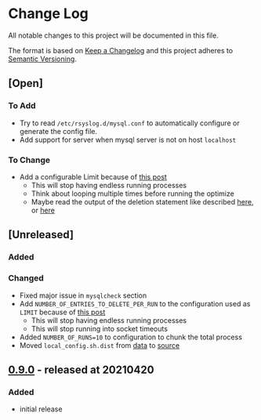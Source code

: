 # Change Log

All notable changes to this project will be documented in this file.

The format is based on [Keep a Changelog](http://keepachangelog.com/)
and this project adheres to [Semantic Versioning](http://semver.org/).

## [Open]

### To Add

* Try to read `/etc/rsyslog.d/mysql.conf` to automatically configure or generate the config file.
* Add support for server when mysql server is not on host `localhost`

### To Change

* Add a configurable Limit because of [this post](https://forums.mysql.com/read.php?20,264405,264433#msg-264433)
    * This will stop having endless running processes
    * Think about looping multiple times before running the optimize
    * Maybe read the output of the deletion statement like described [here](https://www.pontikis.net/blog/store-mysql-result-to-array-from-bash), or [here](https://www.cloudsavvyit.com/1081/check-a-value-in-a-mysql-database-from-a-linux-bash-script/)

## [Unreleased]

### Added

### Changed

* Fixed major issue in `mysqlcheck` section
* Add `NUMBER_OF_ENTRIES_TO_DELETE_PER_RUN` to the configuration used as `LIMIT` because of [this post](https://forums.mysql.com/read.php?20,264405,264433#msg-264433)
    * This will stop having endless running processes
    * This will stop running into socket timeouts
* Added `NUMBER_OF_RUNS=10` to configuration to chunk the total process
* Moved `local_config.sh.dist` from [data](data) to [source](source)

## [0.9.0](https://github.com/bazzline/rsyslog_mysql_housekeeping/tree/0.9.0) - released at 20210420

### Added

* initial release
